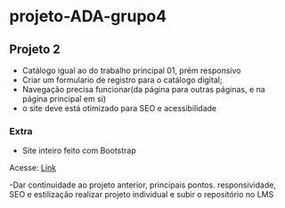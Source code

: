 ﻿# projeto-ADA-grupo4

## Projeto 2
<ul>
    <li>Catálogo igual ao do trabalho principal 01, prém responsivo</li>
    <li>Criar um formulario de registro para o catálogo digital;</li>
    <li>Navegação precisa funcionar(da página para outras páginas, e na página principal em si)</li>
    <li>o site deve está otimizado para SEO e acessibilidade</li>
</ul>

### Extra

<ul>
    <li>Site inteiro feito com Bootstrap</li>
</ul>
Acesse: <a href="https://ada-tech-ifood-com-estilo.vercel.app/">Link</a>

-Dar continuidade ao projeto anterior, principais pontos. responsividade, SEO e estilização realizar projeto individual e subir o repositório no LMS
